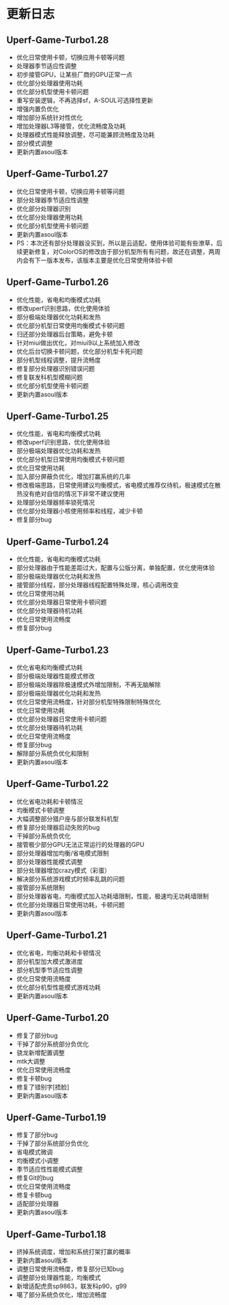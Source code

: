 # 更新日志

## Uperf-Game-Turbo1.28


- 优化日常使用卡顿，切换应用卡顿等问题
- 处理器季节适应性调整
- 初步接管GPU，让某些厂商的GPU正常一点
- 优化部分处理器使用功耗
- 优化部分机型使用卡顿问题
- 重写安装逻辑，不再选择sf，A-SOUL可选择性更新
- 增强内置负优化
- 增加部分系统针对性优化
- 增加处理器L3等接管，优化流畅度及功耗
- 处理器模式性能释放调整，尽可能兼顾流畅度及功耗
- 部分模式调整
- 更新内置asoul版本


## Uperf-Game-Turbo1.27


- 优化日常使用卡顿，切换应用卡顿等问题
- 部分处理器季节适应性调整
- 优化部分处理器识别
- 优化部分处理器使用功耗
- 优化部分机型使用卡顿问题
- 更新内置asoul版本
-  PS：本次还有部分处理器没买到，所以是云适配，使用体验可能有些潦草，后续更新修复，对ColorOS的修改由于部分机型所有有问题，故还在调整，两周内会有下一版本发布，该版本主要是优化日常使用体验卡顿

## Uperf-Game-Turbo1.26


- 优化性能，省电和均衡模式功耗
- 修改uperf识别思路，优化使用体验
- 部分极端处理器优化功耗和发热
- 优化部分机型日常使用均衡模式卡顿问题
- 归还部分处理器后台策略，避免卡顿
- 针对miui做出优化，对miui9以上系统加入修改
- 优化后台切换卡顿问题，优化部分机型卡死问题
- 部分机型线程调整，提升流畅度
- 修复部分处理器识别错误问题
- 修复联发科机型模糊问题
- 优化部分机型使用卡顿问题
- 更新内置asoul版本

## Uperf-Game-Turbo1.25


- 优化性能，省电和均衡模式功耗
- 修改uperf识别思路，优化使用体验
- 部分极端处理器优化功耗和发热
- 优化部分机型日常使用均衡模式卡顿问题
- 优化日常使用功耗
- 加入部分屏蔽负优化，增加打赢系统的几率
- 修改极端思路，日常使用建议均衡模式，省电模式推荐仅待机，极速模式在散热没有绝对自信的情况下非常不建议使用
- 处理部分处理器频率锁死情况
- 优化部分处理器小核使用频率和线程，减少卡顿
- 修复部分bug

## Uperf-Game-Turbo1.24


- 优化性能，省电和均衡模式功耗
- 部分处理器由于性能差距过大，配置与公版分离，单独配置，优化使用体验
- 部分极端处理器优化功耗和发热
- 接管部分线程，部分处理器线程配置特殊处理，核心调用改变
- 优化日常使用功耗
- 优化部分处理器日常使用卡顿问题
- 优化部分处理器待机功耗
- 优化日常使用流畅度
- 修复部分bug


## Uperf-Game-Turbo1.23

- 优化省电和均衡模式功耗
- 部分极端处理器性能模式修改
- 部分极端处理器除极速模式外增加限制，不再无脑解除
- 部分极端处理器优化功耗和发热
- 优化日常使用流畅度，针对部分机型特殊限制特殊优化
- 优化日常使用功耗
- 优化部分处理器日常使用卡顿问题
- 优化部分处理器待机功耗
- 优化日常使用流畅度
- 修复部分bug
- 解除部分系统负优化和限制
- 更新内置asoul版本

## Uperf-Game-Turbo1.22

- 优化省电功耗和卡顿情况
- 均衡模式卡顿调整
- 大幅调整部分猎户座与部分联发科机型
- 修复部分处理器启动失败的bug
- 干掉部分系统负优化
- 接管极少部分GPU无法正常运行的处理器的GPU
- 部分处理器增加均衡/省电模式限制
- 部分处理器性能模式调整
- 部分处理器增加crazy模式（彩蛋）
- 解决部分系统游戏模式时频率乱跳的问题
- 接管部分系统限制
- 部分处理器省电，均衡模式加入功耗墙限制，性能，极速均无功耗墙限制
- 优化部分处理器日常使用功耗，卡顿问题
- 更新内置asoul版本

## Uperf-Game-Turbo1.21

- 优化省电，均衡功耗和卡顿情况
- 部分机型加大模式激进度
- 部分机型季节适应性调整
- 优化日常使用流畅度
- 优化部分机型性能模式游戏功耗
- 更新内置asoul版本

## Uperf-Game-Turbo1.20

- 修复了部分bug
- 干掉了部分系统部分负优化
- 骁龙新增配置调整
- mtk大调整
- 优化日常使用流畅度
- 修复卡顿bug
- 修复了错别字[捂脸]
- 更新内置asoul版本

## Uperf-Game-Turbo1.19

- 修复了部分bug 
- 干掉了部分系统部分负优化
- 省电模式微调
- 均衡模式小调整 
- 季节适应性性能模式调整 
- 修复Git的bug 
- 优化日常使用流畅度 
- 修复卡顿bug 
- 适配部分处理器
- 更新内置asoul版本

## Uperf-Game-Turbo1.18

- 挤掉系统调度，增加和系统打架打赢的概率
- 更新内置asoul版本
- 调整日常使用流畅度，修复部分已知bug
- 调整部分处理器性能，均衡模式
- 新增适配虎贲sp9863，联发科p90，g99
- 噶了部分系统负优化，增加流畅度
